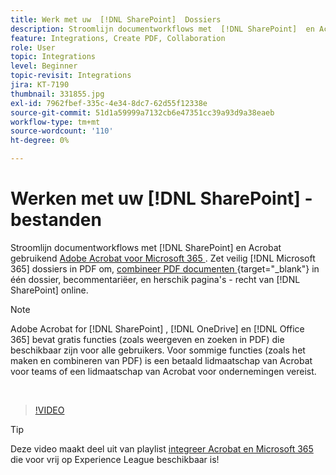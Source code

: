 ```yaml
---
title: Werk met uw  [!DNL SharePoint]  Dossiers
description: Stroomlijn documentworkflows met  [!DNL SharePoint]  en Acrobat gebruikend Adobe Acrobat voor  [!DNL Microsoft 365]
feature: Integrations, Create PDF, Collaboration
role: User
topic: Integrations
level: Beginner
topic-revisit: Integrations
jira: KT-7190
thumbnail: 331855.jpg
exl-id: 7962fbef-335c-4e34-8dc7-62d55f12338e
source-git-commit: 51d1a59999a7132cb6e47351cc39a93d9a38eaeb
workflow-type: tm+mt
source-wordcount: '110'
ht-degree: 0%

---
```


# Werken met uw [!DNL SharePoint] -bestanden

Stroomlijn documentworkflows met [!DNL SharePoint] en Acrobat gebruikend [ Adobe Acrobat voor Microsoft 365 ](https://appsource.microsoft.com/en-us/product/web-apps/adobeinc.adobe-document-cloud-pdf?tab=Overview). Zet veilig [!DNL Microsoft 365] dossiers in PDF om, [ combineer PDF documenten ](https://www.adobe.com/acrobat/online/merge-pdf.html){target="_blank"}  in één dossier, becommentariëer, en herschik pagina&#39;s - recht van [!DNL SharePoint] online.

>[!NOTE]
>
>Adobe Acrobat for [!DNL SharePoint] , [!DNL OneDrive] en [!DNL Office 365] bevat gratis functies (zoals weergeven en zoeken in PDF) die beschikbaar zijn voor alle gebruikers. Voor sommige functies (zoals het maken en combineren van PDF) is een betaald lidmaatschap van Acrobat voor teams of een lidmaatschap van Acrobat voor ondernemingen vereist.

<br>

>[!VIDEO](https://video.tv.adobe.com/v/331855?quality=12&learn=on&hidetitle=true)

>[!TIP]
>
>Deze video maakt deel uit van playlist [ integreer Acrobat en Microsoft 365 ](https://experienceleague.adobe.com/en/playlists/acrobat-integrate-microsoft-365) die voor vrij op Experience League beschikbaar is!
